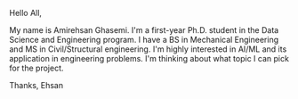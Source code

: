 Hello All,

My name is Amirehsan Ghasemi. I'm a first-year Ph.D. student in the Data Science and Engineering program.
I have a BS in Mechanical Engineering and MS in Civil/Structural engineering.
I'm highly interested in AI/ML and its application in engineering problems.
I'm thinking about what topic I can pick for the project.


Thanks,
Ehsan
